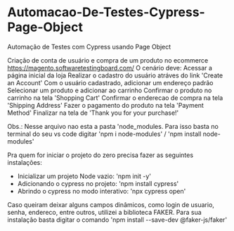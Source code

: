 # Automacao-De-Testes-Cypress-Page-Object
Automação de Testes com Cypress usando Page Object

Criação de conta de usuário e compra de um produto no ecommerce https://magento.softwaretestingboard.com/
 O cenário deve:
  Acessar a página inicial da loja
  Realizar o cadastro do usuário atráves do link 'Create an Account'
  Com o usuário cadastrado, adicionar um endereço padrão
  Selecionar um produto e adicionar ao carrinho
  Confirmar o produto no carrinho na tela 'Shopping Cart'
  Confirmar o enderecao de compra na tela 'Shipping Address'
  Fazer o pagamento do produto na tela 'Payment Method'
  Finalizar na tela de 'Thank you for your purchase!'
  
  Obs.: Nesse arquivo nao esta a pasta 'node_modules.
  Para isso basta no terminal do seu vs code digitar 'npm i node-modules' / 'npm install node-modules'
  
  
  Pra quem for iniciar o projeto do zero precisa fazer as seguintes instalações:  
   - Inicializar um projeto Node vazio: 'npm init -y'
   - Adicionando o cypress no projeto: 'npm install cypress'
   - Abrindo o cypress no modo interativo: 'npx cypress open'
   
   Caso queiram deixar alguns campos dinâmicos, como login de usuario, senha, endereco, entre outros,
   utilizei a biblioteca FAKER. Para sua instalação basta digitar o comando 'npm install --save-dev @faker-js/faker'
